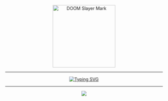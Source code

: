 <!-- Logo del DOOM Slayer -->
<p align="center">
  <img src="https://media0.giphy.com/media/v1.Y2lkPTc5MGI3NjExenNiYzhleHYwczdqd3EzN2w1Ynp2dnlqdWpkdDd2MDhiMncwZzNjYyZlcD12MV9pbnRlcm5hbF9naWZfYnlfaWQmY3Q9Zw/RJy4FQlLbxDz4kJ6GF/giphy.gif" alt="DOOM Slayer Mark" width="200">
</p>

---

<!-- Frase animada -->
<p align="center">
  <a href="https://git.io/typing-svg">
    <img src="https://readme-typing-svg.demolab.com?font=Share+Tech+Mono&size=30&pause=1000&color=FF0000&center=true&vCenter=true&width=600&lines=THE+ONLY+THING+THEY+FEAR+IS+YOU+𒌐" alt="Typing SVG" />
  </a>
</p>

---

<p align="center">
  <img src="https://komarev.com/ghpvc/?username=sergiosteven-idk&label=Profile+Visits&color=ff0000&style=for-the-badge">
</p>
